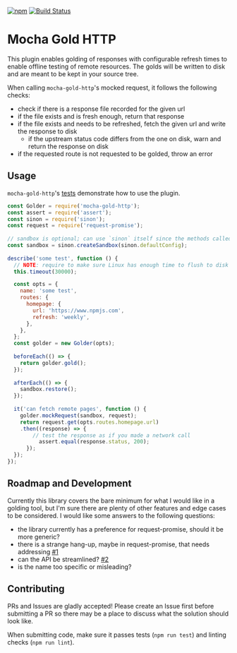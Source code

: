 [![npm](https://img.shields.io/npm/v/mocha-gold-http.svg?style=flat-square)](https://www.npmjs.com/package/mocha-gold-http)
[![Build Status](https://travis-ci.org/ox/mocha-gold-http.svg?branch=master)](https://travis-ci.org/ox/mocha-gold-http)

# Mocha Gold HTTP

This plugin enables golding of responses with configurable refresh times to enable offline testing
of remote resources. The golds will be written to disk and are meant to be kept in your source tree.

When calling `mocha-gold-http`'s mocked request, it follows the following checks:

- check if there is a response file recorded for the given url
- if the file exists and is fresh enough, return that response
- if the file exists and needs to be refreshed, fetch the given url and write the response to disk
  - if the upstream status code differs from the one on disk, warn and return the response on disk
- if the requested route is not requested to be golded, throw an error

## Usage

`mocha-gold-http`'s [tests](glob/master/test) demonstrate how to use the plugin.

```js
const Golder = require('mocha-gold-http');
const assert = require('assert');
const sinon = require('sinon');
const request = require('request-promise');
 
// sandbox is optional; can use `sinon` itself since the methods called are the same
const sandbox = sinon.createSandbox(sinon.defaultConfig);
 
describe('some test', function () {
  // NOTE: require to make sure Linux has enough time to flush to disk
  this.timeout(30000);

  const opts = {
    name: 'some test',
    routes: {
      homepage: {
        url: 'https://www.npmjs.com',
        refresh: 'weekly',
      },
    },
  };
  const golder = new Golder(opts);
 
  beforeEach(() => {
    return golder.gold();
  });
 
  afterEach(() => {
    sandbox.restore();
  });
 
  it('can fetch remote pages', function () {
    golder.mockRequest(sandbox, request);
    return request.get(opts.routes.homepage.url)
    .then((response) => {
        // test the response as if you made a network call
	      assert.equal(response.status, 200);
      });
  });
});

```

## Roadmap and Development

Currently this library covers the bare minimum for what I would like in a
golding tool, but I'm sure there are plenty of other features and edge cases to
be considered. I would like some answers to the following questions:

- the library currently has a preference for request-promise, should it be more generic?
- there is a strange hang-up, maybe in request-promise, that needs addressing [#1](https://github.com/ox/mocha-gold-http/issues/1)
- can the API be streamlined? [#2](https://github.com/ox/mocha-gold-http/issues/2)
- is the name too specific or misleading?

## Contributing

PRs and Issues are gladly accepted! Please create an Issue first before submitting
a PR so there may be a place to discuss what the solution should look like.

When submitting code, make sure it passes tests (`npm run test`) and linting
checks (`npm run lint`).
